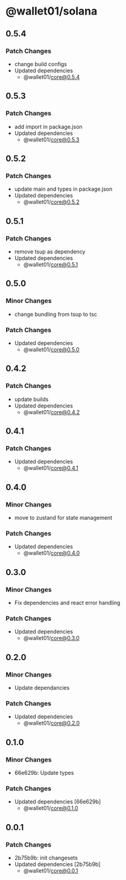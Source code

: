 # @wallet01/solana

## 0.5.4

### Patch Changes

- change build configs
- Updated dependencies
  - @wallet01/core@0.5.4

## 0.5.3

### Patch Changes

- add import in package.json
- Updated dependencies
  - @wallet01/core@0.5.3

## 0.5.2

### Patch Changes

- update main and types in package.json
- Updated dependencies
  - @wallet01/core@0.5.2

## 0.5.1

### Patch Changes

- remove tsup as dependency
- Updated dependencies
  - @wallet01/core@0.5.1

## 0.5.0

### Minor Changes

- change bundling from tsup to tsc

### Patch Changes

- Updated dependencies
  - @wallet01/core@0.5.0

## 0.4.2

### Patch Changes

- update builds
- Updated dependencies
  - @wallet01/core@0.4.2

## 0.4.1

### Patch Changes

- Updated dependencies
  - @wallet01/core@0.4.1

## 0.4.0

### Minor Changes

- move to zustand for state management

### Patch Changes

- Updated dependencies
  - @wallet01/core@0.4.0

## 0.3.0

### Minor Changes

- Fix dependencies and react error handling

### Patch Changes

- Updated dependencies
  - @wallet01/core@0.3.0

## 0.2.0

### Minor Changes

- Update dependancies

### Patch Changes

- Updated dependencies
  - @wallet01/core@0.2.0

## 0.1.0

### Minor Changes

- 66e629b: Update types

### Patch Changes

- Updated dependencies [66e629b]
  - @wallet01/core@0.1.0

## 0.0.1

### Patch Changes

- 2b75b9b: init changesets
- Updated dependencies [2b75b9b]
  - @wallet01/core@0.0.1
